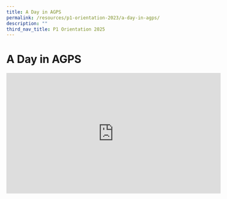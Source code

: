 ```yaml
---
title: A Day in AGPS
permalink: /resources/p1-orientation-2023/a-day-in-agps/
description: ""
third_nav_title: P1 Orientation 2025
---
```

A Day in AGPS 
==============================

<div class="bp-youtube">

<iframe width="560" height="315" src="https://www.youtube.com/embed/75HRmZmnXMk" title="YouTube video player" frameborder="0" allow="accelerometer; autoplay; clipboard-write; encrypted-media; gyroscope; picture-in-picture" allowfullscreen=""></iframe>

</div>